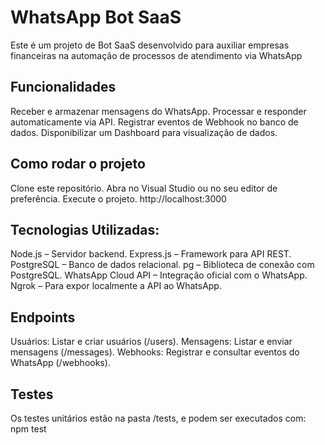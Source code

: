 # WhatsApp Bot SaaS

Este é um projeto de Bot SaaS desenvolvido para auxiliar empresas financeiras na automação de processos de atendimento via WhatsApp

## Funcionalidades
Receber e armazenar mensagens do WhatsApp.
Processar e responder automaticamente via API.
Registrar eventos de Webhook no banco de dados.
Disponibilizar um Dashboard para visualização de dados.

## Como rodar o projeto
Clone este repositório.
Abra no Visual Studio ou no seu editor de preferência.
Execute o projeto.
http://localhost:3000

## Tecnologias Utilizadas:
Node.js – Servidor backend.
Express.js – Framework para API REST.
PostgreSQL – Banco de dados relacional.
pg – Biblioteca de conexão com PostgreSQL.
WhatsApp Cloud API – Integração oficial com o WhatsApp.
Ngrok – Para expor localmente a API ao WhatsApp.

## Endpoints
Usuários: Listar e criar usuários (/users).
Mensagens: Listar e enviar mensagens (/messages).
Webhooks: Registrar e consultar eventos do WhatsApp (/webhooks).

## Testes
Os testes unitários estão na pasta /tests, e podem ser executados com: npm test

